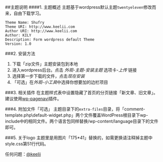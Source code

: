 ##主题说明
####1. 主题概述
主题基于wordpress默认主题`twentyeleven`修改而来，自由下载学习。

	Theme Name: Shufry
	Theme URI: http://www.keelii.com
	Author URI: http://www.keelii.com
	Author: KILY
	Description: Form wordpress default Theme
	Version: 1.0

###2. 安装方法
1. 下载「zip文件」主题安装包到本地
2. 进入wordpress后台。点击 *外观*-*主题*-*安装主题* 选项卡-*上传* 链接
3. 选择第一步下载的文件，点击*现在安装*
4. 「可选」在*外观*-*小工具*中选择你想要加的边栏项目

###3. 相关插件
在主题样式表中设置隐藏了首页的分页链接「新文章、旧文章」。建议使用[wp-pagenavi](http://wordpress.org/extend/plugins/wp-pagenavi/)插件。

###4. 附加文件「可选」
主题目录下的`extra-files`目录，将「comment-template.php\default-widget.php」两个文件覆盖WordPress根目录下wp-include中的相同文件。两个语言包同样替换/wp-content/language目录下的文件即可。

###5. 关于logo
主题里是用图片「175*41」替换的，如需更换请注释掉主题中style.css第51行代码。

任何问题：[@keelii](http://weibo.com/keelii)

